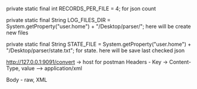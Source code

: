 private static final int RECORDS_PER_FILE = 4; for json count 

private static final String LOG_FILES_DIR = System.getProperty("user.home") + "/Desktop/parser/";  here will be create new files
    
private static final String STATE_FILE = System.getProperty("user.home") + "/Desktop/parser/state.txt";  for state. here will be save last checked json

http://127.0.0.1:9091/convert  -> host for postman
Headers - Key -> Content-Type,       value --> application/xml

Body - raw, XML
